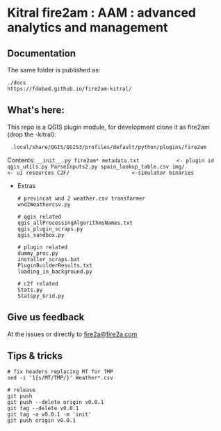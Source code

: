# Kitral fire2am : AAM : advanced analytics and management

## Documentation
The same folder is published as:

    ./docs
    https://fdobad.github.io/fire2am-kitral/

## What's here:
This repo is a QGIS plugin module, for development clone it as fire2am (drop the -kitral):

     .local/share/QGIS/QGIS3/profiles/default/python/plugins/fire2am

Contents:
     ```
    __init__.py
    fire2am*
    metadata.txt            <- plugin id
    qgis_utils.py
    ParseInputs2.py
    spain_lookup_table.csv
    img/                    <- ui resources
    C2F/                    <-simulator binaries
    ```

- Extras
    ```
    # previncat wnd 2 weather.csv transformer
    wnd2Weathercsv.py

    # qgis related
    qgis_allProcessingAlgorithmsNames.txt
    qgis_plugin_scraps.py
    qgis_sandbox.py

    # plugin related 
    dummy_proc.py
    installer_scraps.bat
    PluginBuilderResults.txt
    loading_in_background.py
    
    # c2f related
    Stats.py
    Statspy_Grid.py
    ```

## Give us feedback
At the issues or directly to fire2a@fire2a.com

## Tips & tricks

    # fix headers replacing MT for TMP
    sed -i '1{s/MT/TMP/}' Weather*.csv

    # release
    git push
    git push --delete origin v0.0.1
    git tag --delete v0.0.1
    git tag -a v0.0.1 -m 'init'
    git push origin v0.0.1
